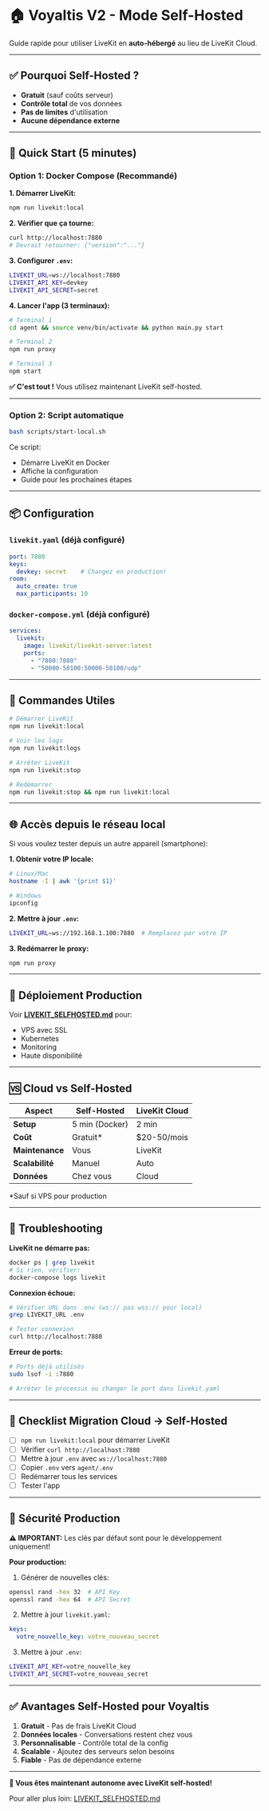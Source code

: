 # 🏠 Voyaltis V2 - Mode Self-Hosted

Guide rapide pour utiliser LiveKit en **auto-hébergé** au lieu de LiveKit Cloud.

---

## ✅ Pourquoi Self-Hosted ?

- **Gratuit** (sauf coûts serveur)
- **Contrôle total** de vos données
- **Pas de limites** d'utilisation
- **Aucune dépendance externe**

---

## 🚀 Quick Start (5 minutes)

### Option 1: Docker Compose (Recommandé)

**1. Démarrer LiveKit:**
```bash
npm run livekit:local
```

**2. Vérifier que ça tourne:**
```bash
curl http://localhost:7880
# Devrait retourner: {"version":"..."}
```

**3. Configurer `.env`:**
```bash
LIVEKIT_URL=ws://localhost:7880
LIVEKIT_API_KEY=devkey
LIVEKIT_API_SECRET=secret
```

**4. Lancer l'app (3 terminaux):**
```bash
# Terminal 1
cd agent && source venv/bin/activate && python main.py start

# Terminal 2
npm run proxy

# Terminal 3
npm start
```

**✅ C'est tout !** Vous utilisez maintenant LiveKit self-hosted.

---

### Option 2: Script automatique

```bash
bash scripts/start-local.sh
```

Ce script:
- Démarre LiveKit en Docker
- Affiche la configuration
- Guide pour les prochaines étapes

---

## 📦 Configuration

### `livekit.yaml` (déjà configuré)

```yaml
port: 7880
keys:
  devkey: secret    # Changez en production!
room:
  auto_create: true
  max_participants: 10
```

### `docker-compose.yml` (déjà configuré)

```yaml
services:
  livekit:
    image: livekit/livekit-server:latest
    ports:
      - "7880:7880"
      - "50000-50100:50000-50100/udp"
```

---

## 🔧 Commandes Utiles

```bash
# Démarrer LiveKit
npm run livekit:local

# Voir les logs
npm run livekit:logs

# Arrêter LiveKit
npm run livekit:stop

# Redémarrer
npm run livekit:stop && npm run livekit:local
```

---

## 🌐 Accès depuis le réseau local

Si vous voulez tester depuis un autre appareil (smartphone):

**1. Obtenir votre IP locale:**
```bash
# Linux/Mac
hostname -I | awk '{print $1}'

# Windows
ipconfig
```

**2. Mettre à jour `.env`:**
```bash
LIVEKIT_URL=ws://192.168.1.100:7880  # Remplacez par votre IP
```

**3. Redémarrer le proxy:**
```bash
npm run proxy
```

---

## 🚀 Déploiement Production

Voir **[LIVEKIT_SELFHOSTED.md](./LIVEKIT_SELFHOSTED.md)** pour:
- VPS avec SSL
- Kubernetes
- Monitoring
- Haute disponibilité

---

## 🆚 Cloud vs Self-Hosted

| Aspect | Self-Hosted | LiveKit Cloud |
|--------|-------------|---------------|
| **Setup** | 5 min (Docker) | 2 min |
| **Coût** | Gratuit* | $20-50/mois |
| **Maintenance** | Vous | LiveKit |
| **Scalabilité** | Manuel | Auto |
| **Données** | Chez vous | Cloud |

*Sauf si VPS pour production

---

## 🐛 Troubleshooting

**LiveKit ne démarre pas:**
```bash
docker ps | grep livekit
# Si rien, vérifier:
docker-compose logs livekit
```

**Connexion échoue:**
```bash
# Vérifier URL dans .env (ws:// pas wss:// pour local)
grep LIVEKIT_URL .env

# Tester connexion
curl http://localhost:7880
```

**Erreur de ports:**
```bash
# Ports déjà utilisés
sudo lsof -i :7880

# Arrêter le processus ou changer le port dans livekit.yaml
```

---

## 📝 Checklist Migration Cloud → Self-Hosted

- [ ] `npm run livekit:local` pour démarrer LiveKit
- [ ] Vérifier `curl http://localhost:7880`
- [ ] Mettre à jour `.env` avec `ws://localhost:7880`
- [ ] Copier `.env` vers `agent/.env`
- [ ] Redémarrer tous les services
- [ ] Tester l'app

---

## 🔐 Sécurité Production

**⚠️ IMPORTANT:** Les clés par défaut sont pour le développement uniquement!

**Pour production:**

1. Générer de nouvelles clés:
```bash
openssl rand -hex 32  # API Key
openssl rand -hex 64  # API Secret
```

2. Mettre à jour `livekit.yaml`:
```yaml
keys:
  votre_nouvelle_key: votre_nouveau_secret
```

3. Mettre à jour `.env`:
```bash
LIVEKIT_API_KEY=votre_nouvelle_key
LIVEKIT_API_SECRET=votre_nouveau_secret
```

---

## ✅ Avantages Self-Hosted pour Voyaltis

1. **Gratuit** - Pas de frais LiveKit Cloud
2. **Données locales** - Conversations restent chez vous
3. **Personnalisable** - Contrôle total de la config
4. **Scalable** - Ajoutez des serveurs selon besoins
5. **Fiable** - Pas de dépendance externe

---

**🎉 Vous êtes maintenant autonome avec LiveKit self-hosted!**

Pour aller plus loin: [LIVEKIT_SELFHOSTED.md](./LIVEKIT_SELFHOSTED.md)
